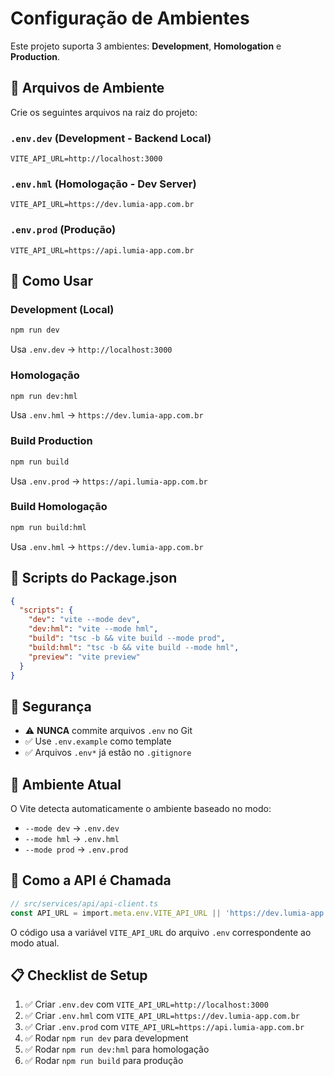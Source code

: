 # Configuração de Ambientes

Este projeto suporta 3 ambientes: **Development**, **Homologation** e **Production**.

## 📁 Arquivos de Ambiente

Crie os seguintes arquivos na raiz do projeto:

### `.env.dev` (Development - Backend Local)
```env
VITE_API_URL=http://localhost:3000
```

### `.env.hml` (Homologação - Dev Server)
```env
VITE_API_URL=https://dev.lumia-app.com.br
```

### `.env.prod` (Produção)
```env
VITE_API_URL=https://api.lumia-app.com.br
```

## 🚀 Como Usar

### Development (Local)
```bash
npm run dev
```
Usa `.env.dev` → `http://localhost:3000`

### Homologação
```bash
npm run dev:hml
```
Usa `.env.hml` → `https://dev.lumia-app.com.br`

### Build Production
```bash
npm run build
```
Usa `.env.prod` → `https://api.lumia-app.com.br`

### Build Homologação
```bash
npm run build:hml
```
Usa `.env.hml` → `https://dev.lumia-app.com.br`

## 📝 Scripts do Package.json

```json
{
  "scripts": {
    "dev": "vite --mode dev",
    "dev:hml": "vite --mode hml",
    "build": "tsc -b && vite build --mode prod",
    "build:hml": "tsc -b && vite build --mode hml",
    "preview": "vite preview"
  }
}
```

## 🔐 Segurança

- ⚠️ **NUNCA** commite arquivos `.env` no Git
- ✅ Use `.env.example` como template
- ✅ Arquivos `.env*` já estão no `.gitignore`

## 🎯 Ambiente Atual

O Vite detecta automaticamente o ambiente baseado no modo:
- `--mode dev` → `.env.dev`
- `--mode hml` → `.env.hml`
- `--mode prod` → `.env.prod`

## 📡 Como a API é Chamada

```typescript
// src/services/api/api-client.ts
const API_URL = import.meta.env.VITE_API_URL || 'https://dev.lumia-app.com.br';
```

O código usa a variável `VITE_API_URL` do arquivo `.env` correspondente ao modo atual.

## 📋 Checklist de Setup

1. ✅ Criar `.env.dev` com `VITE_API_URL=http://localhost:3000`
2. ✅ Criar `.env.hml` com `VITE_API_URL=https://dev.lumia-app.com.br`
3. ✅ Criar `.env.prod` com `VITE_API_URL=https://api.lumia-app.com.br`
4. ✅ Rodar `npm run dev` para development
5. ✅ Rodar `npm run dev:hml` para homologação
6. ✅ Rodar `npm run build` para produção